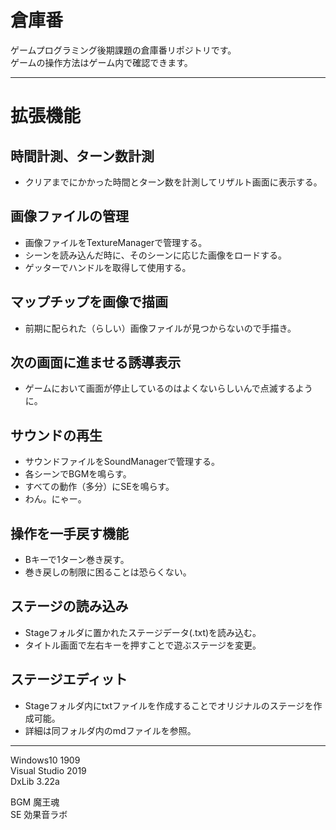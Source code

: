# 倉庫番
ゲームプログラミング後期課題の倉庫番リポジトリです。  
ゲームの操作方法はゲーム内で確認できます。

---

# 拡張機能

## 時間計測、ターン数計測
* クリアまでにかかった時間とターン数を計測してリザルト画面に表示する。

## 画像ファイルの管理
* 画像ファイルをTextureManagerで管理する。
* シーンを読み込んだ時に、そのシーンに応じた画像をロードする。
* ゲッターでハンドルを取得して使用する。

## マップチップを画像で描画
* 前期に配られた（らしい）画像ファイルが見つからないので手描き。

## 次の画面に進ませる誘導表示
* ゲームにおいて画面が停止しているのはよくないらしいんで点滅するように。

## サウンドの再生
* サウンドファイルをSoundManagerで管理する。
* 各シーンでBGMを鳴らす。
* すべての動作（多分）にSEを鳴らす。
* わん。にゃー。

## 操作を一手戻す機能
* Bキーで1ターン巻き戻す。
* 巻き戻しの制限に困ることは恐らくない。

## ステージの読み込み
* Stageフォルダに置かれたステージデータ(.txt)を読み込む。
* タイトル画面で左右キーを押すことで遊ぶステージを変更。

## ステージエディット
* Stageフォルダ内にtxtファイルを作成することでオリジナルのステージを作成可能。
* 詳細は同フォルダ内のmdファイルを参照。

---

Windows10 1909  
Visual Studio 2019  
DxLib 3.22a

BGM 魔王魂  
SE 効果音ラボ